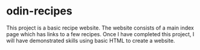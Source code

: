 # odin-recipes

This project is a basic recipe website. The website consists of a main index page which has links to a few recipes. Once I have completed this project, I will have demonstrated skills using basic HTML to create a website.